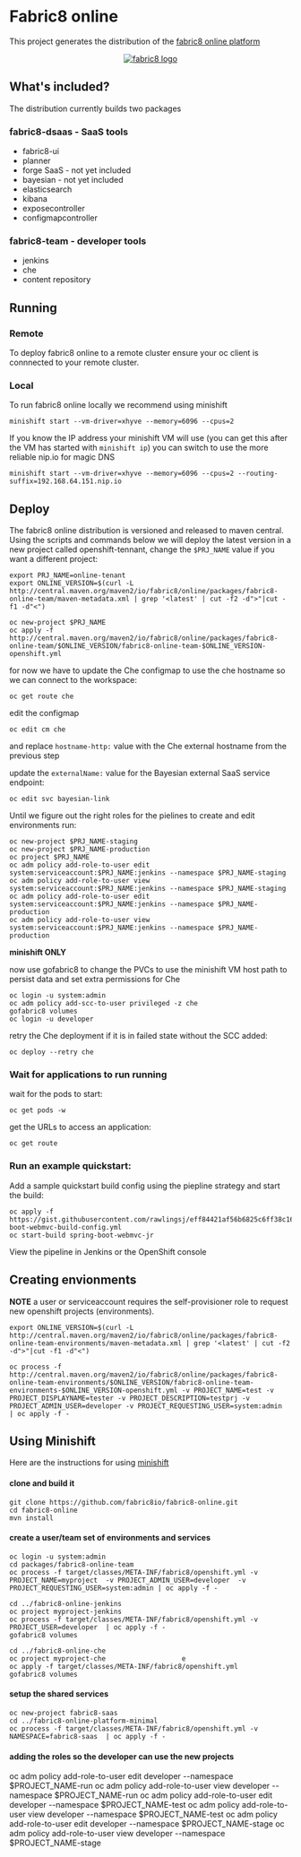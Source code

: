 # Fabric8 online

This project generates the distribution of the [fabric8 online platform](https://fabric8.io/)

 <p align="center">
   <a href="http://fabric8.io/">
    <img src="https://raw.githubusercontent.com/fabric8io/fabric8/master/docs/images/cover/cover_small.png" alt="fabric8 logo"/>
   </a>
 </p>

## What's included?

The distribution currently builds two packages

### fabric8-dsaas - SaaS tools 

  - fabric8-ui
  - planner
  - forge SaaS - not yet included
  - bayesian - not yet included
  - elasticsearch
  - kibana
  - exposecontroller
  - configmapcontroller

### fabric8-team - developer tools

  - jenkins
  - che
  - content repository

## Running

### Remote 

To deploy fabric8 online to a remote cluster ensure your oc client is connnected to your remote cluster.

### Local 

To run fabric8 online locally we recommend using minishift
```
minishift start --vm-driver=xhyve --memory=6096 --cpus=2
```
If you know the IP address your minishift VM will use (you can get this after the VM has started with `minishift ip`) you can switch to use the more reliable nip.io for magic DNS
```
minishift start --vm-driver=xhyve --memory=6096 --cpus=2 --routing-suffix=192.168.64.151.nip.io
```
## Deploy
The fabric8 online distribution is versioned and released to maven central.  Using the scripts and commands below we will deploy the latest version in a new project called openshift-tennant, change the `$PRJ_NAME` value if you want a different project:
```
export PRJ_NAME=online-tenant
export ONLINE_VERSION=$(curl -L http://central.maven.org/maven2/io/fabric8/online/packages/fabric8-online-team/maven-metadata.xml | grep '<latest' | cut -f2 -d">"|cut -f1 -d"<")

oc new-project $PRJ_NAME
oc apply -f http://central.maven.org/maven2/io/fabric8/online/packages/fabric8-online-team/$ONLINE_VERSION/fabric8-online-team-$ONLINE_VERSION-openshift.yml
```
for now we have to update the Che configmap to use the che hostname so we can connect to the workspace:
```
oc get route che
```
edit the configmap
```
oc edit cm che
```
and replace `hostname-http:` value with the Che external hostname from the previous step

update the `externalName:` value for the Bayesian external SaaS service endpoint:
```
oc edit svc bayesian-link
```
Until we figure out the right roles for the pielines to create and edit environments run:
```
oc new-project $PRJ_NAME-staging
oc new-project $PRJ_NAME-production
oc project $PRJ_NAME
oc adm policy add-role-to-user edit system:serviceaccount:$PRJ_NAME:jenkins --namespace $PRJ_NAME-staging
oc adm policy add-role-to-user view system:serviceaccount:$PRJ_NAME:jenkins --namespace $PRJ_NAME-staging
oc adm policy add-role-to-user edit system:serviceaccount:$PRJ_NAME:jenkins --namespace $PRJ_NAME-production
oc adm policy add-role-to-user view system:serviceaccount:$PRJ_NAME:jenkins --namespace $PRJ_NAME-production
```
__minishift ONLY__

now use gofabric8 to change the PVCs to use the minishift VM host path to persist data and set extra permissions for Che
```
oc login -u system:admin
oc adm policy add-scc-to-user privileged -z che
gofabric8 volumes
oc login -u developer
```
retry the Che deployment if it is in failed state without the SCC added:
```
oc deploy --retry che
```

### Wait for applications to run running
wait for the pods to start:
```
oc get pods -w
```
get the URLs to access an application:
```
oc get route
```

### Run an example quickstart:

Add a sample quickstart build config using the piepline strategy and start the build:
```
oc apply -f https://gist.githubusercontent.com/rawlingsj/eff84421af56b6825c6ff38c1646382e/raw/49bcf50b6872268665e9fe9279e8888a7b1ab8ab/spring-boot-webmvc-build-config.yml
oc start-build spring-boot-webmvc-jr
```
View the pipeline in Jenkins or the OpenShift console


## Creating envionments

__NOTE__ a user or serviceaccount requires the self-provisioner role to request new openshift projects (environments).

```
export ONLINE_VERSION=$(curl -L http://central.maven.org/maven2/io/fabric8/online/packages/fabric8-online-team-environments/maven-metadata.xml | grep '<latest' | cut -f2 -d">"|cut -f1 -d"<")

oc process -f http://central.maven.org/maven2/io/fabric8/online/packages/fabric8-online-team-environments/$ONLINE_VERSION/fabric8-online-team-environments-$ONLINE_VERSION-openshift.yml -v PROJECT_NAME=test -v PROJECT_DISPLAYNAME=tester -v PROJECT_DESCRIPTION=testprj -v PROJECT_ADMIN_USER=developer -v PROJECT_REQUESTING_USER=system:admin  | oc apply -f -
```


## Using Minishift

Here are the instructions for using [minishift](https://github.com/minishift/minishift)

#### clone and build it
```
git clone https://github.com/fabric8io/fabric8-online.git
cd fabric8-online
mvn install
```

#### create a user/team set of environments and services

```
oc login -u system:admin
cd packages/fabric8-online-team
oc process -f target/classes/META-INF/fabric8/openshift.yml -v PROJECT_NAME=myproject  -v PROJECT_ADMIN_USER=developer  -v PROJECT_REQUESTING_USER=system:admin | oc apply -f -

cd ../fabric8-online-jenkins
oc project myproject-jenkins
oc process -f target/classes/META-INF/fabric8/openshift.yml -v PROJECT_USER=developer  | oc apply -f -
gofabric8 volumes

cd ../fabric8-online-che
oc project myproject-che                   e
oc apply -f target/classes/META-INF/fabric8/openshift.yml
gofabric8 volumes
```

#### setup the shared services

```
oc new-project fabric8-saas
cd ../fabric8-online-platform-minimal
oc process -f target/classes/META-INF/fabric8/openshift.yml -v NAMESPACE=fabric8-saas  | oc apply -f -
```

#### adding the roles so the developer can use the new projects

oc adm policy add-role-to-user edit developer --namespace $PROJECT_NAME-run
oc adm policy add-role-to-user view developer --namespace $PROJECT_NAME-run
oc adm policy add-role-to-user edit developer --namespace $PROJECT_NAME-test
oc adm policy add-role-to-user view developer --namespace $PROJECT_NAME-test
oc adm policy add-role-to-user edit developer --namespace $PROJECT_NAME-stage
oc adm policy add-role-to-user view developer --namespace $PROJECT_NAME-stage
